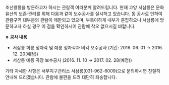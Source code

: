 조선왕릉을 방문하고자 하시는 관람객 여러분께 알려드립니다. 현재 고양 서삼릉은 문화유산의 보존·관리를 위해 다음과 같이 보수공사를 실시하고 있습니다. 동 공사로 인하여 관람구역 대부분의 관람이 제한되고 있으며, 부득이하게 내부가 혼잡하오니 서삼릉에 방문하고자 하실 경우 이 점을 확인하시어 관람에 착오 없으시길 바랍니다.

**※ 공사 내용**
- 서삼릉 희릉 정자각 및 예릉 정자각과 비각 보수공사 (기간: 2016. 06. 01 → 2016. 12. 20(예정))
- 서삼릉 예릉 곡장 보수공사 (2016. 11. 10 → 2017. 02. 28(예정))

기타 자세한 사항은 서부지구관리소 서삼릉(031-962-6009)으로 문의하시면 친절히 안내해 드리겠습니다. 관람에 불편을 드려 대단히 죄송합니다.